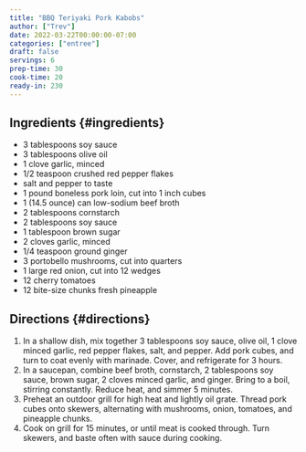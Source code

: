 ```yaml
---
title: "BBQ Teriyaki Pork Kabobs"
author: ["Trev"]
date: 2022-03-22T00:00:00-07:00
categories: ["entree"]
draft: false
servings: 6
prep-time: 30
cook-time: 20
ready-in: 230
---
```


## Ingredients {#ingredients}

-   3 tablespoons soy sauce
-   3 tablespoons olive oil
-   1 clove garlic, minced
-   1/2 teaspoon crushed red pepper flakes
-   salt and pepper to taste
-   1 pound boneless pork loin, cut into 1 inch cubes
-   1 (14.5 ounce) can low-sodium beef broth
-   2 tablespoons cornstarch
-   2 tablespoons soy sauce
-   1 tablespoon brown sugar
-   2 cloves garlic, minced
-   1/4 teaspoon ground ginger
-   3 portobello mushrooms, cut into quarters
-   1 large red onion, cut into 12 wedges
-   12 cherry tomatoes
-   12 bite-size chunks fresh pineapple


## Directions {#directions}

1.  In a shallow dish, mix together 3 tablespoons soy sauce, olive oil, 1 clove minced garlic, red pepper flakes, salt, and pepper. Add pork cubes, and turn to coat evenly with marinade. Cover, and refrigerate for 3 hours.
2.  In a saucepan, combine beef broth, cornstarch, 2 tablespoons soy sauce, brown sugar, 2 cloves minced garlic, and ginger. Bring to a boil, stirring constantly. Reduce heat, and simmer 5 minutes.
3.  Preheat an outdoor grill for high heat and lightly oil grate. Thread pork cubes onto skewers, alternating with mushrooms, onion, tomatoes, and pineapple chunks.
4.  Cook on grill for 15 minutes, or until meat is cooked through. Turn skewers, and baste often with sauce during cooking.